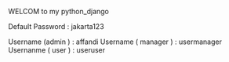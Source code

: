 WELCOM to my python_django

Default Password :   jakarta123

Username (admin ) : affandi
Username ( manager ) : usermanager
Usernanme ( user ) : useruser

